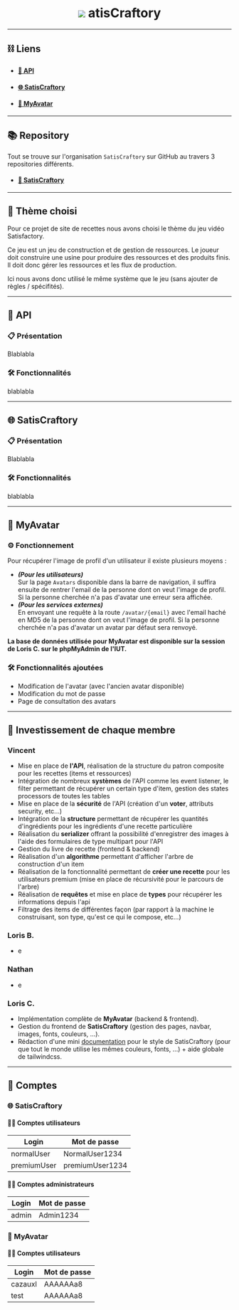 <h1 align="center">
    <img src="https://i.ibb.co/mJdbWwb/logo.png">
    atisCraftory
</h1>

---
## ⛓️ Liens
- #### [🎯 API]()
 
- #### [🌐 SatisCraftory]()
 
- #### [🙂 MyAvatar](https://webinfo.iutmontp.univ-montp2.fr/~cazauxl/MyAvatar/public/)

---
## 📚 Repository
Tout se trouve sur l'organisation `SatisCraftory` sur GitHub au travers 3 repositories différents.
- #### [🔧 SatisCraftory](https://github.com/Projet-Web-Recette)

---
## 📝 Thème choisi
Pour ce projet de site de recettes nous avons choisi le thème du jeu vidéo Satisfactory.

Ce jeu est un jeu de construction et de gestion de ressources. Le joueur doit construire une usine pour produire des ressources et des produits finis. Il doit donc gérer les ressources et les flux de production.

Ici nous avons donc utilisé le même système que le jeu (sans ajouter de règles / spécifités).

---
## 🎯 API

### 📋 Présentation
Blablabla

### 🛠️ Fonctionnalités
blablabla

---
## 🌐 SatisCraftory

### 📋 Présentation
Blablabla

### 🛠️ Fonctionnalités
blablabla

---
## 🙂 MyAvatar

### ⚙️ Fonctionnement
Pour récupérer l'image de profil d'un utilisateur il existe plusieurs moyens :
- **_(Pour les utilisateurs)_** <br> Sur la page `Avatars` disponible dans la barre de navigation, il suffira ensuite de rentrer l'email de la personne dont on veut l'image de profil. Si la personne cherchée n'a pas d'avatar une erreur sera affichée.
- **_(Pour les services externes)_** <br> En envoyant une requête à la route `/avatar/{email}` avec l'email haché en MD5 de la personne dont on veut l'image de profil. Si la personne cherchée n'a pas d'avatar un avatar par défaut sera renvoyé.

**La base de données utilisée pour MyAvatar est disponible sur la session de Loris C. sur le phpMyAdmin de l'IUT.**

### 🛠️ Fonctionnalités ajoutées
- Modification de l'avatar (avec l'ancien avatar disponible)
- Modification du mot de passe
- Page de consultation des avatars

---
## 🔬 Investissement de chaque membre
### Vincent
  - Mise en place de **l'API**, réalisation de la structure du patron composite pour les recettes (items et ressources)
  - Intégration de nombreux **systèmes** de l'API comme les event listener, le filter permettant de récupérer un certain type d'item, gestion des states processors de toutes les tables
  - Mise en place de la **sécurité** de l'API (création d'un **voter**, attributs security, etc...)
  - Intégration de la **structure** permettant de récupérer les quantités d'ingrédients pour les ingrédients d'une recette particulière
  - Réalisation du **serializer** offrant la possibilité d'enregistrer des images à l'aide des formulaires de type multipart pour l'API
  - Gestion du livre de recette (frontend & backend)
  - Réalisation d'un **algorithme** permettant d'afficher l'arbre de construction d'un item
  - Réalisation de la fonctionnalité permettant de **créer une recette** pour les utilisateurs premium (mise en place de récursivité pour le parcours de l'arbre)
  - Réalisation de **requêtes** et mise en place de **types** pour récupérer les informations depuis l'api
  - Filtrage des items de différentes façon (par rapport à la machine le construisant, son type, qu'est ce qui le compose, etc...)

### Loris B.
  - e

### Nathan
  - e

### Loris C.
  - Implémentation complète de **MyAvatar** (backend & frontend).
  - Gestion du frontend de **SatisCraftory** (gestion des pages, navbar, images, fonts, couleurs, ...).
  - Rédaction d'une mini [documentation](https://docs.google.com/document/d/1wvHHz6K4X--f-7Gzr9sHnywHvXo2VBO10cKy_OfuU14/edit?usp=sharing) pour le style de SatisCraftory (pour que tout le monde utilise les mêmes couleurs, fonts, ...) + aide globale de tailwindcss.

---
## 🔐 Comptes

### 🌐 SatisCraftory

#### 👨‍💼️ Comptes utilisateurs
| Login       | Mot de passe    |
|-------------|-----------------|
| normalUser  | NormalUser1234  |
| premiumUser | premiumUser1234 |

#### 👨‍✈️ Comptes administrateurs
| Login       | Mot de passe    |
|-------------|-----------------|
| admin       | Admin1234       |

### 🙂 MyAvatar

#### ‍👨‍💼️ Comptes utilisateurs
| Login   | Mot de passe |
|---------|--------------|
| cazauxl | AAAAAAa8     |
| test    | AAAAAAa8     |

